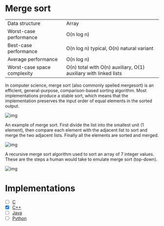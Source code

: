 # Merge sort

|                           |                                    |
| ------------------------- | ---------------------------------- |
|Data structure	            | Array                              |
|Worst-case performance	    |O(n log n)                          |
|Best-case performance	    |O(n log n) typical, O(n) natural variant |
|Average performance	      |O(n log n)                          |
|Worst-case space complexity|О(n) total with O(n) auxiliary, O(1) auxiliary with linked lists|



In computer science, merge sort (also commonly spelled mergesort) is an efficient, general-purpose, comparison-based
sorting algorithm. Most implementations produce a stable sort, which means that the implementation preserves the input order of equal elements in the sorted output.


![img](https://upload.wikimedia.org/wikipedia/commons/thumb/c/c5/Merge_sort_animation2.gif/220px-Merge_sort_animation2.gif)

An example of merge sort. First divide the list into the smallest unit (1 element), then compare each element with the adjacent list to sort and merge the two adjacent lists. Finally all the elements are sorted and merged.

![img](https://upload.wikimedia.org/wikipedia/commons/c/cc/Merge-sort-example-300px.gif)

A recursive merge sort algorithm used to sort an array of 7 integer values. These are the steps a human would take to emulate merge sort (top-down).

![img](https://upload.wikimedia.org/wikipedia/commons/thumb/e/e6/Merge_sort_algorithm_diagram.svg/300px-Merge_sort_algorithm_diagram.svg.png)


# Implementations

- [ ] [C](bubble-sort.c)
- [x] [C++](bubble-sort.cpp)
- [ ] [Java](BubbleSort.java)
- [ ] [Python](bubble-sort.py)
